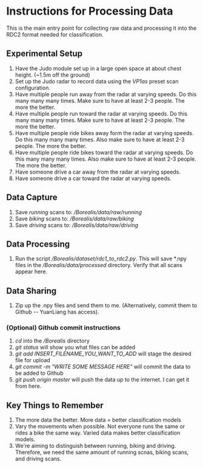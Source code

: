 # Instructions for Processing Data
This is the main entry point for collecting raw data and processing it into the RDC2 format needed for classification. 

## Experimental Setup
1. Have the Judo module set up in a large open space at about chest height. (~1.5m off the ground)
2. Set up the Judo radar to record data using the *VP1as* preset scan configuration.
3. Have multiple people run away from the radar at varying speeds. Do this many many many times. Make sure to have at least 2-3 people. The more the better.
3. Have multiple people run toward the radar at varying speeds. Do this many many many times. Make sure to have at least 2-3 people. The more the better.
4. Have multiple people ride bikes away form the radar at varying speeds. Do this many many many times. Also make sure to have at least 2-3 people. The more the better.
5. Have multiple people ride bikes toward the radar at varying speeds. Do this many many many times. Also make sure to have at least 2-3 people. The more the better.
6. Have someone drive a car away from the radar at varying speeds. 
7. Have someone drive a car toward the radar at varying speeds. 

## Data Capture
1. Save *running* scans to: */Borealis/data/raw/running*
2. Save *biking* scans to: */Borealis/data/raw/biking*
2. Save *driving* scans to: */Borealis/data/raw/driving*

## Data Processing
1. Run the script */Borealis/dataset/rdc1_to_rdc2.py*. This will save *.npy files in the */Borealis/data/processed* directory. Verify that all scans appear here.

## Data Sharing
1. Zip up the .npy files and send them to me. (Alternatively, commit them to Github -- YuanLiang has access).

### (Optional) Github commit instructions
1. *cd* into the */Borealis* directory
2. *git status* will show you what files can be added
3. *git add INSERT_FILENAME_YOU_WANT_TO_ADD* will stage the desired file for upload
4. *git commit -m "WRITE SOME MESSAGE HERE"* will commit the data to be added to Github
5. *git push origin master* will push the data up to the internet. I can get it from here.

## Key Things to Remember
1. The more data the better. More data = better classification models
2. Vary the movements when possible. Not everyone runs the same or rides a bike the same way. Varied data makes better classification models.
3. We're aiming to distinguish between running, biking and driving. Therefore, we need the same amount of running scnas, biking scans, and driving scans. 